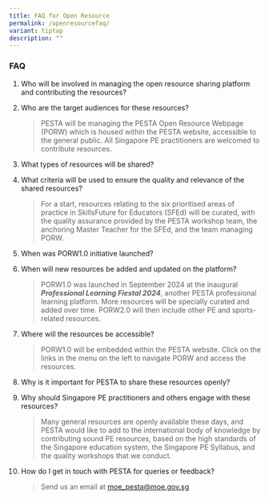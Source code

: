 ```yaml
---
title: FAQ for Open Resource
permalink: /openresourcefaq/
variant: tiptap
description: ""
---
```

<h3><strong>FAQ</strong></h3>
<ol data-tight="true" class="tight">
<li>
<p>Who will be involved in managing the open resource sharing platform and
contributing the resources?</p>
</li>
<li>
<p>Who are the target audiences for these resources?</p>
<blockquote>
<p>PESTA will be managing the PESTA Open Resource Webpage (PORW) which is
housed within the PESTA website, accessible to the general public. All
Singapore PE practitioners are welcomed to contribute resources.</p>
</blockquote>
<p></p>
</li>
<li>
<p>What types of resources will be shared?</p>
</li>
<li>
<p>What criteria will be used to ensure the quality and relevance of the
shared resources?</p>
<blockquote>
<p>For a start, resources relating to the six prioritised areas of practice
in SkillsFuture for Educators (SFEd) will be curated, with the quality
assurance provided by the PESTA workshop team, the anchoring Master Teacher
for the SFEd, and the team managing PORW.</p>
</blockquote>
</li>
<li>
<p>When was PORW1.0 initiative launched?</p>
</li>
<li>
<p>When will new resources be added and updated on the platform?</p>
<blockquote>
<p>PORW1.0 was launched in September 2024 at the inaugural <strong><em>Professional Learning Fiestal 2024</em></strong>,
another PESTA professional learning platform. More resources will be specially
curated and added over time. PORW2.0 will then include other PE and sports-related
resources.</p>
</blockquote>
</li>
<li>
<p>Where will the resources be accessible?</p>
<blockquote>
<p>PORW1.0 will be embedded within the PESTA website. Click on the links
in the menu on the left to navigate PORW and access the resources.</p>
</blockquote>
</li>
<li>
<p>Why is it important for PESTA to share these resources openly?</p>
</li>
<li>
<p>Why should Singapore PE practitioners and others engage with these resources?</p>
<blockquote>
<p>Many general resources are openly available these days, and PESTA would
like to add to the international body of knowledge by contributing sound
PE resources, based on the high standards of the Singapore education system,
the Singapore PE Syllabus, and the quality workshops that we conduct.</p>
</blockquote>
</li>
<li>
<p>How do I get in touch with PESTA for queries or feedback?</p>
<blockquote>
<p>Send us an email at <a href="mailto:moe_pesta@moe.gov.sg" rel="noopener noreferrer nofollow" target="_blank"><u>moe_pesta@moe.gov.sg</u></a>
</p>
</blockquote>
</li>
</ol>
<p></p>